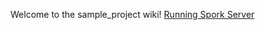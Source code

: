 Welcome to the sample_project wiki!
[Running Spork Server]

[Running Spork Server]: Running-Spork-in-RubyMine